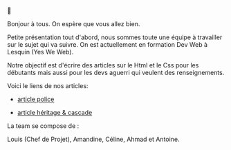 :wave:

Bonjour à tous. On espère que vous allez bien.

Petite présentation tout d'abord, nous sommes toute une équipe à travailler sur le sujet qui va suivre. On est actuellement en formation Dev Web à Lesquin (Yes We Web).

Notre objectif est d'écrire des articles sur le Html et le Css pour les débutants mais aussi pour les devs aguerri qui veulent des renseignements.

Voici le liens de nos articles:

* [article police](Article_CSS/article_police.md)

* [article héritage & cascade](Article_CSS/article_héritage-cascade.md)



La team se compose de :

Louis (Chef de Projet), Amandine, Céline, Ahmad et Antoine.

